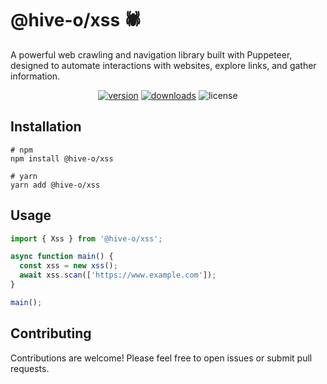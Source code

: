 # @hive-o/xss 🕷️

A powerful web crawling and navigation library built with Puppeteer, designed to automate interactions with websites, explore links, and gather information.

<p align="center">
<a href="https://www.npmjs.com/package/@hive-o/xss"><img src="https://img.shields.io/npm/v/@hive-o/xss.svg?style=flat" alt="version" /></a>
<a href="https://www.npmjs.com/package/@hive-o/xss"><img alt="downloads" src="https://img.shields.io/npm/dt/@hive-o/xss.svg?style=flat" /></a>
<img alt="license" src="https://img.shields.io/npm/l/@hive-o/xss.svg" />
</p>

## Installation

```shell
# npm
npm install @hive-o/xss

# yarn
yarn add @hive-o/xss
```

## Usage

```typescript
import { Xss } from '@hive-o/xss';

async function main() {
  const xss = new xss();
  await xss.scan(['https://www.example.com']);
}

main();
```

## Contributing

Contributions are welcome! Please feel free to open issues or submit pull requests.
